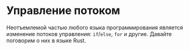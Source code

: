 # Управление потоком

Неотъемлемой частью любого языка программирования является изменение потоков управления:
`if`/`else`, `for` и другие. Давайте поговорим о них в языке Rust.
